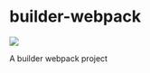 # builder-webpack

[![](https://img.shields.io/travis/zening0809/builder-webpack.svg)](https://travis-ci.com/cpselvis/builder-webpack)

A builder webpack project
